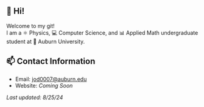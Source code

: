 ## 👋 Hi! 
Welcome to my git!  
I am a ⚛ Physics, 💻 Computer Science, and 📊 Applied Math undergraduate student at 🐯 Auburn University.
  
## 📫 Contact Information 
- Email: jod0007@auburn.edu
- Website: *Coming Soon*
  
*Last updated: 8/25/24*
